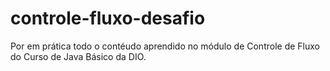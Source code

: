# controle-fluxo-desafio
Por em prática todo o contéudo aprendido no módulo de Controle de Fluxo do Curso de Java Básico da DIO.
